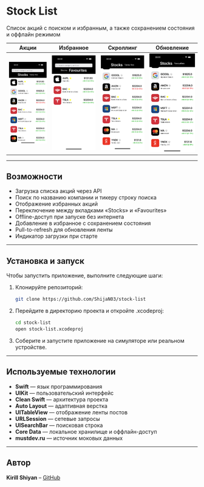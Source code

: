 # Stock List

Список акций с поиском и избранным, а также сохранением состояния и оффлайн режимом

| Акции | Избранное | Скроллинг | Обновление |
|----------|-------|-------|-------------|
| <img src="screens/stocks.png" width="150"/> | <img src="screens/favourites.png" width="150"/> | <img src="screens/scrolling.png" width="150"/> | <img src="screens/scrolling.png" width="150"/> |

---

## Возможности

- Загрузка списка акций через API
- Поиск по названию компании и тикеру строку поиска
- Отображение избранных акций
- Переключение между вкладками «Stocks» и «Favourites»
- Offline-доступ при запуске без интернета
- Добавление в избранное с сохранением состояния
- Pull-to-refresh для обновления ленты
- Индикатор загрузки при старте

---

## Установка и запуск

Чтобы запустить приложение, выполните следующие шаги:

1.  Клонируйте репозиторий:
    ```sh
    git clone https://github.com/ShijaN03/stock-list
    ```
2.  Перейдите в директорию проекта и откройте .xcodeproj:
    ```sh
    cd stock-list
    open stock-list.xcodeproj
    ```
3.  Соберите и запустите приложение на симуляторе или реальном устройстве.

---

## Используемые технологии

- **Swift** — язык программирования
- **UIKit** — пользовательский интерфейс
- **Clean Swift** — архитектура проекта
- **Auto Layout** — адаптивная верстка
- **UITableView** — отображение ленты постов
- **URLSession** — сетевые запросы
- **UISearchBar** — поисковая строка
- **Core Data** — локальное хранилище и оффлайн-доступ
- **mustdev.ru** — источник моковых данных

---

## Автор

**Kirill Shiyan** – [GitHub](https://github.com/ShijaN03)
